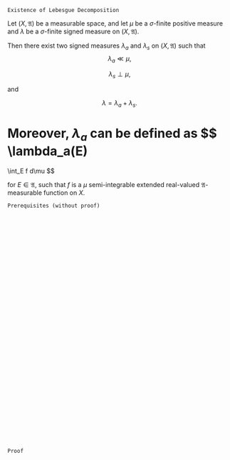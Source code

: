 ```
Existence of Lebesgue Decomposition
```

Let $(X, \mathfrak{A})$ be a measurable space, and let $\mu$ be a $\sigma$-finite positive measure and $\lambda$ be a $\sigma$-finite signed measure on $(X, \mathfrak{A})$.

Then there exist two signed measures $\lambda_a$ and $\lambda_s$ on $(X, \mathfrak{A})$ such that
$$
\lambda_a \ll \mu,
$$

$$
\lambda_s \perp \mu,
$$

and

$$
\lambda = \lambda_a + \lambda_s.
$$

Moreover, $\lambda_a$ can be defined as
$$
\lambda_a(E)
=
\int_E f d\mu
$$

for $E \in \mathfrak{A}$, such that $f$  is a $\mu$ semi-integrable extended real-valued $\mathfrak{A}$-measurable function on $X$.


```
Prerequisites (without proof)
```


<br>
<br>
<br>
<br>
<br>
<br>
<br>
<br>
<br>
<br>
<br>
<br>
<br>
<br>
<br>
<br>
<br>
<br>
<br>
<br>
<br>
<br>
<br>
<br>
<br>
<br>
<br>
<br>
<br>
<br>


```
Proof
```

